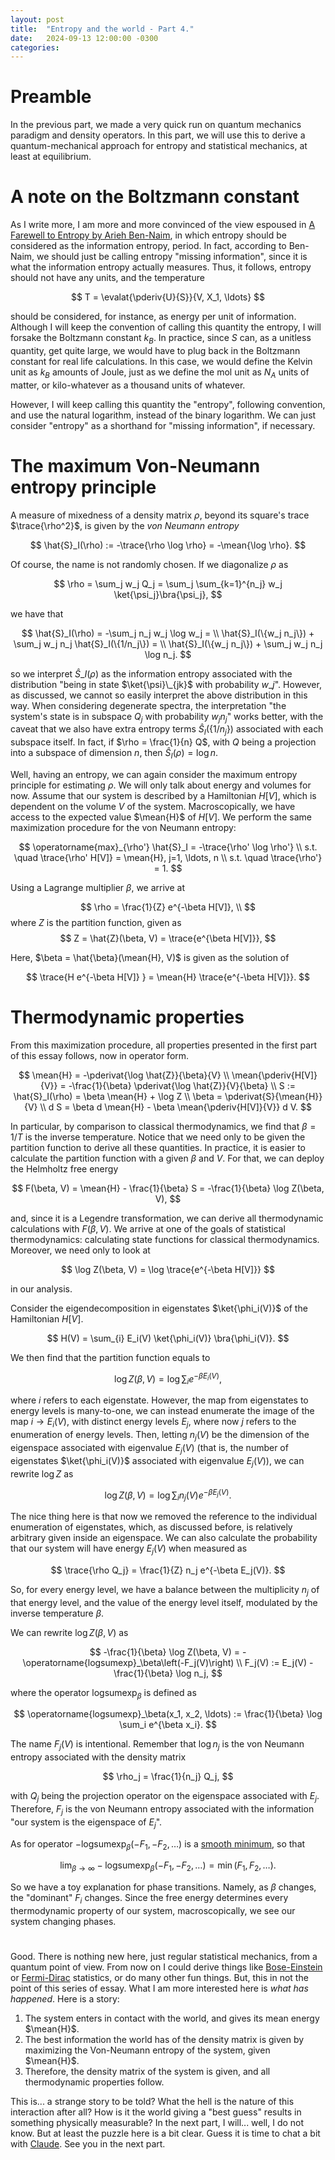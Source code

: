 ```yaml
---
layout: post
title:  "Entropy and the world - Part 4."
date:   2024-09-13 12:00:00 -0300
categories:
---
```


# Preamble

In the previous part, we made a very quick run on quantum mechanics paradigm and density operators. In this part, we will use this to derive a quantum-mechanical approach for entropy and statistical mechanics, at least at equilibrium.

# A note on the Boltzmann constant

As I write more, I am more and more convinced of the view espoused in [A Farewell to Entropy by Arieh Ben-Naim](https://www.amazon.com/Farewell-Entropy-Statistical-Thermodynamics-Information/dp/9812707077), in which entropy should be considered as the information entropy, period. In fact, according to Ben-Naim, we should just be calling entropy "missing information", since it is what the information entropy actually measures. Thus, it follows, entropy should not have any units, and the temperature

$$
T = \evalat{\pderiv{U}{S}}{V, X_1, \ldots}
$$

should be considered, for instance, as energy per unit of information. Although I will keep the convention of calling this quantity the entropy, I will forsake the Boltzmann constant $k_B$. In practice, since $S$ can, as a unitless quantity, get quite large, we would have to plug back in the Boltzmann constant for real life calculations. In this case, we would define the Kelvin unit as $k_B$ amounts of Joule, just as we define the mol unit as $N_A$ units of matter, or kilo-whatever as a thousand units of whatever.

However, I will keep calling this quantity the "entropy", following convention, and use the natural logarithm, instead of the binary logarithm. We can just consider "entropy" as a shorthand for "missing information", if necessary.

# The maximum Von-Neumann entropy principle

A measure of mixedness of a density matrix $\rho$, beyond its square's trace $\trace{\rho^2}$, is given by the _von Neumann entropy_

$$
\hat{S}_I(\rho) := -\trace{\rho \log \rho} = -\mean{\log \rho}.
$$

Of course, the name is not randomly chosen. If we diagonalize $\rho$ as 

$$
\rho = \sum_j w_j Q_j = \sum_j \sum_{k=1}^{n_j} w_j \ket{\psi_j}\bra{\psi_j},
$$

we have that

$$
\hat{S}_I(\rho) = -\sum_j n_j w_j \log w_j = \\
\hat{S}_I(\{w_j n_j\}) + \sum_j w_j n_j \hat{S}_I(\{1/n_j\}) = \\
\hat{S}_I(\{w_j n_j\}) + \sum_j w_j n_j \log n_j.
$$

so we interpret $\hat{S}\_I(\rho)$ as the information entropy associated with the distribution "being in state $\ket{\psi}\_{jk}$ with probability $w\_j$". However, as discussed, we cannot so easily interpret the above distribution in this way. When considering degenerate spectra, the interpretation "the system's state is in subspace $Q_j$ with probability $w_j n_j$" works better, with the caveat that we also have extra entropy terms $\hat{S}_I(\{1/n_j\})$ associated with each subspace itself. In fact, if $\rho = \frac{1}{n} Q$, with $Q$ being a projection into a subspace of dimension $n$, then $\hat{S}_I(\rho) = \log n$.

Well, having an entropy, we can again consider the maximum entropy principle for estimating $\rho$. We will only talk about energy and volumes for now. Assume that our system is described by a Hamiltonian $H[V]$, which is dependent on the volume $V$ of the system. Macroscopically, we have access to the expected value $\mean{H}$ of $H[V]$. We perform the same maximization procedure for the von Neumann entropy:

$$
\operatorname{max}_{\rho'} \hat{S}_I = -\trace{\rho' \log \rho'} \\
s.t. \quad \trace{\rho' H[V]} = \mean{H}, j=1, \ldots, n \\
s.t. \quad \trace{\rho'} = 1.
$$

Using a Lagrange multiplier $\beta$, we arrive at

$$
\rho = \frac{1}{Z} e^{-\beta H[V]}, \\
$$
where $Z$ is the partition function, given as
$$
Z = \hat{Z}(\beta, V) = \trace{e^{\beta H[V]}},
$$

Here, $\beta = \hat{\beta}(\mean{H}, V)$ is given as the solution of

$$
\trace{H e^{-\beta H[V]} } = \mean{H} \trace{e^{-\beta H[V]}}.
$$

# Thermodynamic properties

From this maximization procedure, all properties presented in the first part of this essay follows,  now in operator form.

$$
\mean{H} = -\pderivat{\log \hat{Z}}{\beta}{V} \\
\mean{\pderiv{H[V]}{V}} = -\frac{1}{\beta} \pderivat{\log \hat{Z}}{V}{\beta} \\
S := \hat{S}_I(\rho) = \beta \mean{H} + \log Z \\
\beta = \pderivat{S}{\mean{H}}{V} \\
d S = \beta d \mean{H} - \beta \mean{\pderiv{H[V]}{V}} d V.
$$

In particular, by comparison to classical thermodynamics, we find that $\beta = 1/T$ is the inverse temperature. Notice that we need only to be given the partition function to derive all these quantities. In practice, it is easier to calculate the partition function with a given $\beta$ and $V$. For that, we can deploy the Helmholtz free energy

$$
F(\beta, V) = \mean{H} - \frac{1}{\beta} S = -\frac{1}{\beta} \log Z(\beta, V),
$$

and, since it is a Legendre transformation, we can derive all thermodynamic calculations with $F(\beta, V)$. We arrive at one of the goals of statistical thermodynamics: calculating state functions for classical thermodynamics. Moreover, we need only to look at

$$
\log Z(\beta, V) = \log \trace{e^{-\beta H[V]}}
$$

in our analysis.

Consider the eigendecomposition in eigenstates $\ket{\phi_i(V)}$ of the Hamiltonian $H[V]$.

$$
H(V) = \sum_{i} E_i(V) \ket{\phi_i(V)} \bra{\phi_i(V)}.
$$

We then find that the partition function equals to

$$
\log Z(\beta, V) = \log \sum_i e^{-\beta E_i(V)},
$$

where $i$ refers to each eigenstate. However, the map from eigenstates to energy levels is many-to-one, we can instead enumerate the image of the map $i \to E_i(V)$, with distinct energy levels $E_j$, where now $j$ refers to the enumeration of energy levels. Then, letting $n_j(V)$ be the dimension of the eigenspace associated with eigenvalue $E_j(V)$ (that is, the number of eigenstates $\ket{\phi_i(V)}$ associated with eigenvalue $E_j(V)$), we can rewrite $\log Z$ as

$$
\log Z(\beta, V) = \log \sum_i n_j(V) e^{-\beta E_j(V)}.
$$

The nice thing here is that now we removed the reference to the individual enumeration of eigenstates, which, as discussed before, is relatively arbitrary given inside an eigenspace. We can also calculate the probability that our system will have energy $E_j(V)$ when measured as

$$
\trace{\rho Q_j} = \frac{1}{Z} n_j e^{-\beta E_j(V)}.
$$

So, for every energy level, we have a balance between the multiplicity $n_j$ of that energy level, and the value of the energy level itself, modulated by the inverse temperature $\beta$.

We can rewrite $\log Z(\beta, V)$ as

$$
-\frac{1}{\beta} \log Z(\beta, V) = -\operatorname{logsumexp}_\beta\left(-F_j(V)\right) \\
F_j(V) := E_j(V) - \frac{1}{\beta} \log n_j,
$$

where the operator $\operatorname{logsumexp}_\beta$ is defined as

$$
\operatorname{logsumexp}_\beta(x_1, x_2, \ldots) := \frac{1}{\beta} \log \sum_i e^{\beta x_i}.
$$

The name $F_j(V)$ is intentional. Remember that $\log n_j$ is the von Neumann entropy associated with the density matrix

$$
\rho_j = \frac{1}{n_j} Q_j,
$$

with $Q_j$ being the projection operator on the eigenspace associated with $E_j$. Therefore, $F_j$ is the von Neumann entropy associated with the information "our system is the eigenspace of $E_j$".


As for operator $-\operatorname{logsumexp}_\beta(-F_1, -F_2, \ldots)$ is a [smooth minimum](https://en.wikipedia.org/wiki/Smooth_maximum), so that

$$
\lim_{\beta \to \infty} -\operatorname{logsumexp}_\beta(-F_1, -F_2, \ldots) = \operatorname{min}(F_1, F_2, \ldots).
$$

So we have a toy explanation for phase transitions. Namely, as $\beta$ changes, the "dominant" $F_i$ changes. Since the free energy determines every thermodynamic property of our system, macroscopically, we see our system changing phases.

# 
Good. There is nothing new here, just regular statistical mechanics, from a quantum point of view. From now on I could derive things like [Bose-Einstein](https://en.wikipedia.org/wiki/Fermi%E2%80%93Dirac_statistics) or [Fermi-Dirac](https://en.wikipedia.org/wiki/Bose%E2%80%93Einstein_statistics) statistics, or do many other fun things. But, this in not the point of this series of essay. What I am more interested here is _what has happened_. Here is a story:

1. The system enters in contact with the world, and gives its mean energy $\mean{H}$.
2. The best information the world has of the density matrix is given by maximizing the Von-Neumann entropy of the system, given $\mean{H}$.
3. Therefore, the density matrix of the system is given, and all thermodynamic properties follow.

This is... a strange story to be told? What the hell is the nature of this interaction after all? How is it the world giving a "best guess" results in something physically measurable? In the next part, I will... well, I do not know. But at least the puzzle here is a bit clear. Guess it is time to chat a bit with [Claude](https://claude.ai). See you in the next part.